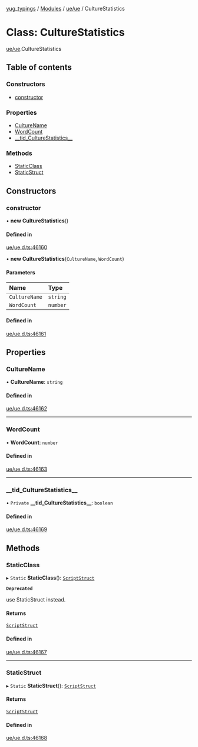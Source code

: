 [yug_typings](../README.md) / [Modules](../modules.md) / [ue/ue](../modules/ue_ue.md) / CultureStatistics

# Class: CultureStatistics

[ue/ue](../modules/ue_ue.md).CultureStatistics

## Table of contents

### Constructors

- [constructor](ue_ue.CultureStatistics.md#constructor)

### Properties

- [CultureName](ue_ue.CultureStatistics.md#culturename)
- [WordCount](ue_ue.CultureStatistics.md#wordcount)
- [\_\_tid\_CultureStatistics\_\_](ue_ue.CultureStatistics.md#__tid_culturestatistics__)

### Methods

- [StaticClass](ue_ue.CultureStatistics.md#staticclass)
- [StaticStruct](ue_ue.CultureStatistics.md#staticstruct)

## Constructors

### constructor

• **new CultureStatistics**()

#### Defined in

[ue/ue.d.ts:46160](https://github.com/YugMetaverse/yug_typings/blob/25cad34/ue/ue.d.ts#L46160)

• **new CultureStatistics**(`CultureName`, `WordCount`)

#### Parameters

| Name | Type |
| :------ | :------ |
| `CultureName` | `string` |
| `WordCount` | `number` |

#### Defined in

[ue/ue.d.ts:46161](https://github.com/YugMetaverse/yug_typings/blob/25cad34/ue/ue.d.ts#L46161)

## Properties

### CultureName

• **CultureName**: `string`

#### Defined in

[ue/ue.d.ts:46162](https://github.com/YugMetaverse/yug_typings/blob/25cad34/ue/ue.d.ts#L46162)

___

### WordCount

• **WordCount**: `number`

#### Defined in

[ue/ue.d.ts:46163](https://github.com/YugMetaverse/yug_typings/blob/25cad34/ue/ue.d.ts#L46163)

___

### \_\_tid\_CultureStatistics\_\_

• `Private` **\_\_tid\_CultureStatistics\_\_**: `boolean`

#### Defined in

[ue/ue.d.ts:46169](https://github.com/YugMetaverse/yug_typings/blob/25cad34/ue/ue.d.ts#L46169)

## Methods

### StaticClass

▸ `Static` **StaticClass**(): [`ScriptStruct`](ue_ue.ScriptStruct.md)

**`Deprecated`**

use StaticStruct instead.

#### Returns

[`ScriptStruct`](ue_ue.ScriptStruct.md)

#### Defined in

[ue/ue.d.ts:46167](https://github.com/YugMetaverse/yug_typings/blob/25cad34/ue/ue.d.ts#L46167)

___

### StaticStruct

▸ `Static` **StaticStruct**(): [`ScriptStruct`](ue_ue.ScriptStruct.md)

#### Returns

[`ScriptStruct`](ue_ue.ScriptStruct.md)

#### Defined in

[ue/ue.d.ts:46168](https://github.com/YugMetaverse/yug_typings/blob/25cad34/ue/ue.d.ts#L46168)
